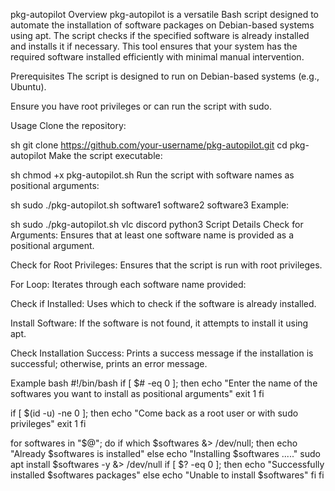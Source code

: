 pkg-autopilot
Overview
pkg-autopilot is a versatile Bash script designed to automate the installation of software packages on Debian-based systems using apt. The script checks if the specified software is already installed and installs it if necessary. This tool ensures that your system has the required software installed efficiently with minimal manual intervention.

Prerequisites
The script is designed to run on Debian-based systems (e.g., Ubuntu).

Ensure you have root privileges or can run the script with sudo.

Usage
Clone the repository:

sh
git clone https://github.com/your-username/pkg-autopilot.git
cd pkg-autopilot
Make the script executable:

sh
chmod +x pkg-autopilot.sh
Run the script with software names as positional arguments:

sh
sudo ./pkg-autopilot.sh software1 software2 software3
Example:

sh
sudo ./pkg-autopilot.sh vlc discord python3
Script Details
Check for Arguments: Ensures that at least one software name is provided as a positional argument.

Check for Root Privileges: Ensures that the script is run with root privileges.

For Loop: Iterates through each software name provided:

Check if Installed: Uses which to check if the software is already installed.

Install Software: If the software is not found, it attempts to install it using apt.

Check Installation Success: Prints a success message if the installation is successful; otherwise, prints an error message.

Example
bash
#!/bin/bash
if [ $# -eq 0 ]; then
    echo "Enter the name of the softwares you want to install as positional arguments"
    exit 1
fi

if [ $(id -u) -ne 0 ]; then
    echo "Come back as a root user or with sudo privileges"
    exit 1
fi

for softwares in "$@"; do
    if which $softwares &> /dev/null; then
        echo "Already $softwares is installed"
    else
        echo "Installing $softwares ....."
        sudo apt install $softwares -y &> /dev/null
        if [ $? -eq 0 ]; then
            echo "Successfully installed $softwares packages"
        else
            echo "Unable to install $softwares"
        fi
    fi
